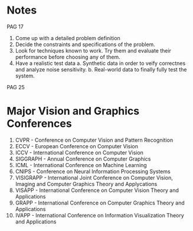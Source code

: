 # Notes

PAG 17
1. Come up with a detailed problem definition
2. Decide the constraints and specifications of the problem.
3. Look for techniques known to work. Try them and evaluate their performance before choosing any of them.
4. Have a realistic test data
  a. Synthetic data in order to veify correctnes and analyze noise sensitivity.
  b. Real-world data to finally fully test the system.
  

PAG 25

# Major Vision and Graphics Conferences
1. CVPR - Conference on Computer Vision and Pattern Recognition
2. ECCV - European Conference on Computer Vision
3. ICCV - International Conference on Computer Vision
4. SIGGRAPH - Annual Conference on Computer Graphics
5. ICML - International Conference on Machine Learning
6. CNIPS - Conference on Neural Information Processing Systems
7. VISIGRAPP - International Joint Conference on Computer Vision, Imaging and Computer Graphics Theory and Applycations
8. VISAPP - International Conference on Computer Vision Theory and Applications
8. GRAPP - International Conference on Computer Graphics Theory and Applications
9. IVAPP - International Conference on Information Visualization Theory and Applications





